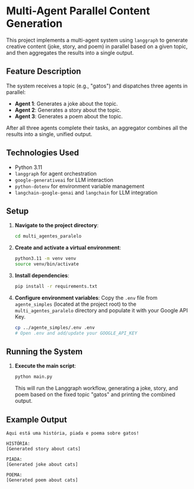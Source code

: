 # Multi-Agent Parallel Content Generation

This project implements a multi-agent system using `langgraph` to generate creative content (joke, story, and poem) in parallel based on a given topic, and then aggregates the results into a single output.

## Feature Description

The system receives a topic (e.g., "gatos") and dispatches three agents in parallel:
-   **Agent 1**: Generates a joke about the topic.
-   **Agent 2**: Generates a story about the topic.
-   **Agent 3**: Generates a poem about the topic.

After all three agents complete their tasks, an aggregator combines all the results into a single, unified output.

## Technologies Used

-   Python 3.11
-   `langgraph` for agent orchestration
-   `google-generativeai` for LLM interaction
-   `python-dotenv` for environment variable management
-   `langchain-google-genai` and `langchain` for LLM integration

## Setup

1.  **Navigate to the project directory**:
    ```bash
    cd multi_agentes_paralelo
    ```

2.  **Create and activate a virtual environment**:
    ```bash
    python3.11 -m venv venv
    source venv/bin/activate
    ```

3.  **Install dependencies**:
    ```bash
    pip install -r requirements.txt
    ```

4.  **Configure environment variables**:
    Copy the `.env` file from `agente_simples` (located at the project root) to the `multi_agentes_paralelo` directory and populate it with your Google API Key.
    ```bash
    cp ../agente_simples/.env .env
    # Open .env and add/update your GOOGLE_API_KEY
    ```

## Running the System

1.  **Execute the main script**:
    ```bash
    python main.py
    ```
    This will run the Langgraph workflow, generating a joke, story, and poem based on the fixed topic "gatos" and printing the combined output.

## Example Output

```
Aqui está uma história, piada e poema sobre gatos!

HISTÓRIA:
[Generated story about cats]

PIADA:
[Generated joke about cats]

POEMA:
[Generated poem about cats]
```
